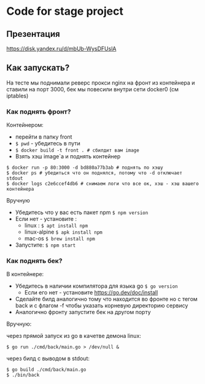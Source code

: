 # Code for stage project

## Презентация 
https://disk.yandex.ru/d/mbUb-WysDFUslA

## Как запускать? 

На тесте мы поднимали реверс прокси nginx на фронт из контейнера и ставили на порт 3000, бек мы повесили внутри сети docker0 (см iptables)

### Как поднять фронт? 
Контейнером: 
+ перейти в папку front
+ ``$ pwd`` - убедитесь в пути
+ ```$ docker build -t front . # сбилдит вам image``` 
+ Взять хэш image`a и поднять контейнер  
```shell
$ docker run -p 80:3000 -d bd880a77b3ab # поднять по хэшу
$ docker ps # убедиться что он поднялся, потому что -d отключает stdout
$ docker logs c2e6ccef4db6 # снимаем логи что все ок, хэш - хэш вашего контейнера
```

Вручную 
+ Убедитесь что у вас есть пакет npm  ```$ npm version```
+ Если нет - установите :
  + linux : ```$ apt install npm```
  + linux-alpine ```$ apk install npm```
  + mac-os ```$ brew install npm```
+ Запустите: ```$ npm start```

### Как поднять бек?
В контейнере:
+ Убедитесь в наличии компилятора для языка go ```$ go version```
    + Если его нет - установите https://go.dev/doc/install
+ Сделайте билд аналогично тому что находится во фронте но с тегом back и с флагом -f чтобы указать корневую директорию сервису
+ Аналогично фронту запустите бек на другом порту

Вручную:

через прямой запуск из go в качетве демона linux:
```shell
$ go run ./cmd/back/main.go > /dev/null &
```
через билд с выводом в stdout: 
```shell
$ go build ./cmd/back/main.go
$ ./bin/back
```